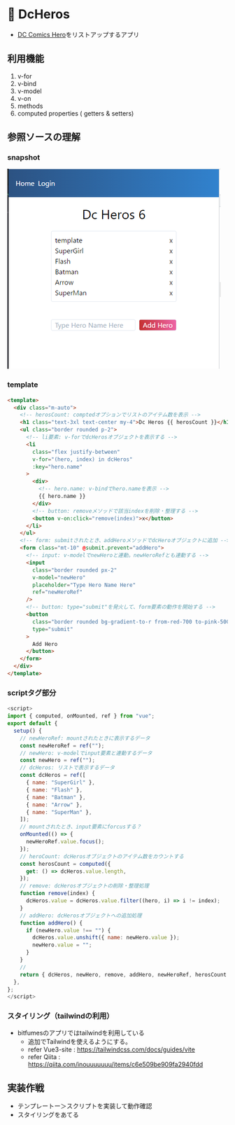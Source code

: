 <!-- 11_DcHeros.md -->
# 🔷 DcHeros
- [DC Comics Hero](https://www.dccomics.com/characters)をリストアップするアプリ

## 利用機能
1. v-for
2. v-bind
3. v-model
4. v-on
5. methods
6. computed properties ( getters & setters)
<!-- 7. vue components -->

## 参照ソースの理解

### snapshot

![snapshot](images/11_DcHeros.png)

### template
```HTML
<template>
  <div class="m-auto">
    <!-- herosCount: comptedオプションでリストのアイテム数を表示 -->
    <h1 class="text-3xl text-center my-4">Dc Heros {{ herosCount }}</h1>
    <ul class="border rounded p-2">
      <!-- li要素: v-forでdcHerosオブジェクトを表示する -->
      <li
        class="flex justify-between"
        v-for="(hero, index) in dcHeros"
        :key="hero.name"
      >
        <div>
          <!-- hero.name: v-bindでhero.nameを表示 -->
          {{ hero.name }}
        </div>
        <!-- button: removeメソッドで該当indexを削除・整理する -->
        <button v-on:click="remove(index)">x</button>
      </li>
    </ul>
    <!-- form: submitされたとき、addHeroメソッドでdcHeroオブジェクトに追加 -->
    <form class="mt-10" @submit.prevent="addHero">
      <!-- input: v-modelでnewHeroと連動。newHeroRefとも連動する -->
      <input
        class="border rounded px-2"
        v-model="newHero"
        placeholder="Type Hero Name Here"
        ref="newHeroRef"
      />
      <!-- button: type="submit"を発火して、form要素の動作を開始する -->
      <button
        class="border rounded bg-gradient-to-r from-red-700 to-pink-500 text-white ml-2 px-2"
        type="submit"
      >
        Add Hero
      </button>
    </form>
  </div>
</template>
```

### scriptタグ部分
```js
<script>
import { computed, onMounted, ref } from "vue";
export default {
  setup() {
    // newHeroRef: mountされたときに表示するデータ
    const newHeroRef = ref("");
    // newHero: v-modelでinput要素と連動するデータ
    const newHero = ref("");
    // dcHeros: リストで表示するデータ
    const dcHeros = ref([
      { name: "SuperGirl" },
      { name: "Flash" },
      { name: "Batman" },
      { name: "Arrow" },
      { name: "SuperMan" },
    ]);
    // mountされたとき、input要素にforcusする？
    onMounted(() => {
      newHeroRef.value.focus();
    });
    // heroCount: dcHerosオブジェクトのアイテム数をカウントする
    const herosCount = computed({
      get: () => dcHeros.value.length,
    });
    // remove: dcHerosオブジェクトの削除・整理処理
    function remove(index) {
      dcHeros.value = dcHeros.value.filter((hero, i) => i != index);
    }
    // addHero: dcHerosオブジェクトへの追加処理
    function addHero() {
      if (newHero.value !== "") {
        dcHeros.value.unshift({ name: newHero.value });
        newHero.value = "";
      }
    }
    //
    return { dcHeros, newHero, remove, addHero, newHeroRef, herosCount };
  },
};
</script>
```

### スタイリング（tailwindの利用）
- bitfumesのアプリではtailwindを利用している
  - 追加でTailwindを使えるようにする。
  - refer Vue3-site : https://tailwindcss.com/docs/guides/vite
  - refer Qiita : https://qiita.com/inouuuuuuu/items/c6e509be909fa2940fdd



## 実装作戦
- テンプレートー＞スクリプトを実装して動作確認
- スタイリングをあてる
